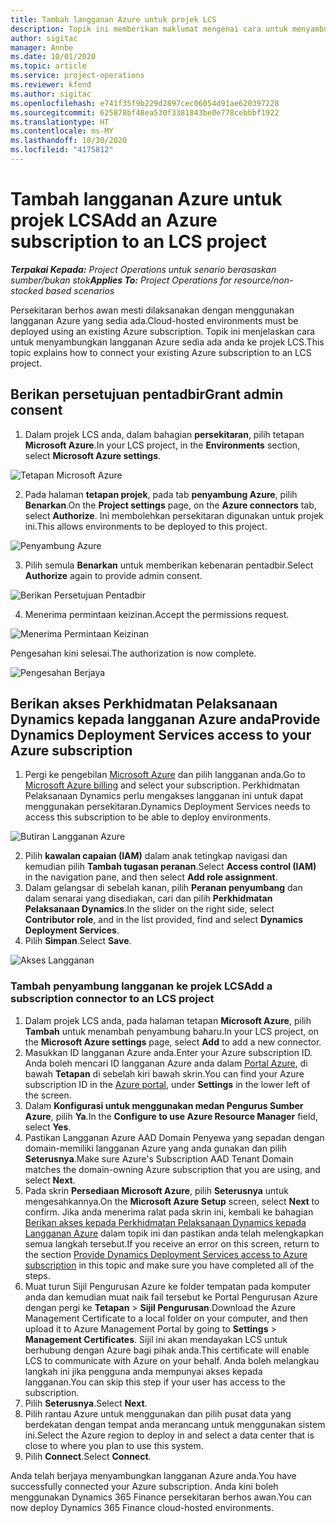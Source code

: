 ```yaml
---
title: Tambah langganan Azure untuk projek LCS
description: Topik ini memberikan maklumat mengenai cara untuk menyambungkan langganan Azure anda ke projek LCS.
author: sigitac
manager: Annbe
ms.date: 10/01/2020
ms.topic: article
ms.service: project-operations
ms.reviewer: kfend
ms.author: sigitac
ms.openlocfilehash: e741f35f9b229d2897cec06054d91ae620397228
ms.sourcegitcommit: 625878bf48ea530f3381843be0e778cebbbf1922
ms.translationtype: HT
ms.contentlocale: ms-MY
ms.lasthandoff: 10/30/2020
ms.locfileid: "4175812"
---
```

# <a name="add-an-azure-subscription-to-an-lcs-project"></a><span data-ttu-id="dddce-103">Tambah langganan Azure untuk projek LCS</span><span class="sxs-lookup"><span data-stu-id="dddce-103">Add an Azure subscription to an LCS project</span></span>

<span data-ttu-id="dddce-104">_**Terpakai Kepada:** Project Operations untuk senario berasaskan sumber/bukan stok_</span><span class="sxs-lookup"><span data-stu-id="dddce-104">_**Applies To:** Project Operations for resource/non-stocked based scenarios_</span></span>

<span data-ttu-id="dddce-105">Persekitaran berhos awan mesti dilaksanakan dengan menggunakan langganan Azure yang sedia ada.</span><span class="sxs-lookup"><span data-stu-id="dddce-105">Cloud-hosted environments must be deployed using an existing Azure subscription.</span></span> <span data-ttu-id="dddce-106">Topik ini menjelaskan cara untuk menyambungkan langganan Azure sedia ada anda ke projek LCS.</span><span class="sxs-lookup"><span data-stu-id="dddce-106">This topic explains how to connect your existing Azure subscription to an LCS project.</span></span> 

## <a name="grant-admin-consent"></a><span data-ttu-id="dddce-107">Berikan persetujuan pentadbir</span><span class="sxs-lookup"><span data-stu-id="dddce-107">Grant admin consent</span></span>

1. <span data-ttu-id="dddce-108">Dalam projek LCS anda, dalam bahagian **persekitaran**, pilih tetapan **Microsoft Azure**.</span><span class="sxs-lookup"><span data-stu-id="dddce-108">In your LCS project, in the **Environments** section, select **Microsoft Azure settings**.</span></span>

![Tetapan Microsoft Azure](./media/1MicrosoftAzureSettings.png)

2. <span data-ttu-id="dddce-110">Pada halaman **tetapan projek**, pada tab **penyambung Azure**, pilih **Benarkan**.</span><span class="sxs-lookup"><span data-stu-id="dddce-110">On the **Project settings** page, on the **Azure connectors** tab, select **Authorize**.</span></span> <span data-ttu-id="dddce-111">Ini membolehkan persekitaran digunakan untuk projek ini.</span><span class="sxs-lookup"><span data-stu-id="dddce-111">This allows environments to be deployed to this project.</span></span>

![Penyambung Azure](./media/2AzureConnectors.png)

3. <span data-ttu-id="dddce-113">Pilih semula **Benarkan** untuk memberikan kebenaran pentadbir.</span><span class="sxs-lookup"><span data-stu-id="dddce-113">Select **Authorize** again to provide admin consent.</span></span>

![Berikan Persetujuan Pentadbir](./media/3GrantAdminConsent.png)

4. <span data-ttu-id="dddce-115">Menerima permintaan keizinan.</span><span class="sxs-lookup"><span data-stu-id="dddce-115">Accept the permissions request.</span></span>

![Menerima Permintaan Keizinan](./media/4AcceptPermissionRequest.png)

<span data-ttu-id="dddce-117">Pengesahan kini selesai.</span><span class="sxs-lookup"><span data-stu-id="dddce-117">The authorization is now complete.</span></span> 

![Pengesahan Berjaya](./media/5AuthorizationComplete.png)

## <a name="provide-dynamics-deployment-services-access-to-your-azure-subscription"></a><a name="provide"></a><span data-ttu-id="dddce-119">Berikan akses Perkhidmatan Pelaksanaan Dynamics kepada langganan Azure anda</span><span class="sxs-lookup"><span data-stu-id="dddce-119">Provide Dynamics Deployment Services access to your Azure subscription</span></span>

1. <span data-ttu-id="dddce-120">Pergi ke pengebilan [Microsoft Azure](https://portal.azure.com/#blade/Microsoft\_Azure\_Billing/SubscriptionsBlade) dan pilih langganan anda.</span><span class="sxs-lookup"><span data-stu-id="dddce-120">Go to [Microsoft Azure billing](https://portal.azure.com/#blade/Microsoft\_Azure\_Billing/SubscriptionsBlade) and select your subscription.</span></span> <span data-ttu-id="dddce-121">Perkhidmatan Pelaksanaan Dynamics perlu mengakses langganan ini untuk dapat menggunakan persekitaran.</span><span class="sxs-lookup"><span data-stu-id="dddce-121">Dynamics Deployment Services needs to access this subscription to be able to deploy environments.</span></span>

![Butiran Langganan Azure](./media/6AzureSubscription.png)

2. <span data-ttu-id="dddce-123">Pilih **kawalan capaian (IAM)** dalam anak tetingkap navigasi dan kemudian pilih **Tambah tugasan peranan**.</span><span class="sxs-lookup"><span data-stu-id="dddce-123">Select **Access control (IAM)** in the navigation pane, and then select **Add role assignment**.</span></span>
3. <span data-ttu-id="dddce-124">Dalam gelangsar di sebelah kanan, pilih **Peranan penyumbang** dan dalam senarai yang disediakan, cari dan pilih **Perkhidmatan Pelaksanaan Dynamics**.</span><span class="sxs-lookup"><span data-stu-id="dddce-124">In the slider on the right side, select **Contributor role**, and in the list provided, find and select **Dynamics Deployment Services**.</span></span> 
4. <span data-ttu-id="dddce-125">Pilih **Simpan**.</span><span class="sxs-lookup"><span data-stu-id="dddce-125">Select **Save**.</span></span>

![Akses Langganan](./media/7SubscriptionAccess.png)

### <a name="add-a-subscription-connector-to-an-lcs-project"></a><span data-ttu-id="dddce-127">Tambah penyambung langganan ke projek LCS</span><span class="sxs-lookup"><span data-stu-id="dddce-127">Add a subscription connector to an LCS project</span></span>

1. <span data-ttu-id="dddce-128">Dalam projek LCS anda, pada halaman tetapan **Microsoft Azure**, pilih **Tambah** untuk menambah penyambung baharu.</span><span class="sxs-lookup"><span data-stu-id="dddce-128">In your LCS project, on the **Microsoft Azure settings** page, select **Add** to add a new connector.</span></span>
2. <span data-ttu-id="dddce-129">Masukkan ID langganan Azure anda.</span><span class="sxs-lookup"><span data-stu-id="dddce-129">Enter your Azure subscription ID.</span></span> <span data-ttu-id="dddce-130">Anda boleh mencari ID langganan Azure anda dalam [Portal Azure](https://ms.portal.azure.com/), di bawah  **Tetapan**  di sebelah kiri bawah skrin.</span><span class="sxs-lookup"><span data-stu-id="dddce-130">You can find your Azure subscription ID in the [Azure portal](https://ms.portal.azure.com/), under  **Settings**  in the lower left of the screen.</span></span>
3. <span data-ttu-id="dddce-131">Dalam **Konfigurasi untuk menggunakan medan Pengurus Sumber Azure**, pilih **Ya**.</span><span class="sxs-lookup"><span data-stu-id="dddce-131">In the **Configure to use Azure Resource Manager** field, select **Yes**.</span></span>
4. <span data-ttu-id="dddce-132">Pastikan Langganan Azure AAD Domain Penyewa yang sepadan dengan domain-memiliki langganan Azure yang anda gunakan dan pilih **Seterusnya**.</span><span class="sxs-lookup"><span data-stu-id="dddce-132">Make sure Azure's Subscription AAD Tenant Domain matches the domain-owning Azure subscription that you are using, and select **Next**.</span></span>
5. <span data-ttu-id="dddce-133">Pada skrin **Persediaan Microsoft Azure**, pilih **Seterusnya** untuk mengesahkannya.</span><span class="sxs-lookup"><span data-stu-id="dddce-133">On the **Microsoft Azure Setup** screen, select **Next** to confirm.</span></span> <span data-ttu-id="dddce-134">Jika anda menerima ralat pada skrin ini, kembali ke bahagian [Berikan akses kepada Perkhidmatan Pelaksanaan Dynamics kepada Langganan Azure](#provide) dalam topik ini dan pastikan anda telah melengkapkan semua langkah tersebut.</span><span class="sxs-lookup"><span data-stu-id="dddce-134">If you receive an error on this screen, return to the section [Provide Dynamics Deployment Services access to Azure subscription](#provide) in this topic and make sure you have completed all of the steps.</span></span>
6. <span data-ttu-id="dddce-135">Muat turun Sijil Pengurusan Azure ke folder tempatan pada komputer anda dan kemudian muat naik fail tersebut ke Portal Pengurusan Azure dengan pergi ke **Tetapan** > **Sijil Pengurusan**.</span><span class="sxs-lookup"><span data-stu-id="dddce-135">Download the Azure Management Certificate to a local folder on your computer, and then upload it to Azure Management Portal by going to **Settings** > **Management Certificates**.</span></span> <span data-ttu-id="dddce-136">Sijil ini akan mendayakan LCS untuk berhubung dengan Azure bagi pihak anda.</span><span class="sxs-lookup"><span data-stu-id="dddce-136">This certificate will enable LCS to communicate with Azure on your behalf.</span></span> <span data-ttu-id="dddce-137">Anda boleh melangkau langkah ini jika pengguna anda mempunyai akses kepada langganan.</span><span class="sxs-lookup"><span data-stu-id="dddce-137">You can skip this step if your user has access to the subscription.</span></span>
7. <span data-ttu-id="dddce-138">Pilih  **Seterusnya**.</span><span class="sxs-lookup"><span data-stu-id="dddce-138">Select  **Next**.</span></span>
8. <span data-ttu-id="dddce-139">Pilih rantau Azure untuk menggunakan dan pilih pusat data yang berdekatan dengan tempat anda merancang untuk menggunakan sistem ini.</span><span class="sxs-lookup"><span data-stu-id="dddce-139">Select the Azure region to deploy in and select a data center that is close to where you plan to use this system.</span></span>
9.  <span data-ttu-id="dddce-140">Pilih  **Connect**.</span><span class="sxs-lookup"><span data-stu-id="dddce-140">Select  **Connect**.</span></span>

<span data-ttu-id="dddce-141">Anda telah berjaya menyambungkan langganan Azure anda.</span><span class="sxs-lookup"><span data-stu-id="dddce-141">You have successfully connected your Azure subscription.</span></span> <span data-ttu-id="dddce-142">Anda kini boleh menggunakan Dynamics 365 Finance persekitaran berhos awan.</span><span class="sxs-lookup"><span data-stu-id="dddce-142">You can now deploy Dynamics 365 Finance cloud-hosted environments.</span></span>


